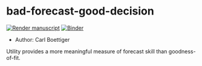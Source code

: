 # bad-forecast-good-decision

[![Render manuscript](https://github.com/cboettig/bad-forecast-good-decision/workflows/Render%20manuscript/badge.svg)](https://github.com/cboettig/bad-forecast-good-decision/actions)
[![Binder](http://mybinder.org/badge.svg)](http://beta.mybinder.org/v2/gh/cboettig/bad-forecast-good-decision/master?urlpath=rstudio)

- Author: Carl Boettiger

Utility provides a more meaningful measure of forecast skill than goodness-of-fit. 

